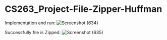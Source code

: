 # CS263_Project-File-Zipper-Huffman

Implementation and run:
![Screenshot (634)](https://github.com/siddharthgauts/CS263_Project-File-Zipper-Huffman/assets/95357196/69d8e564-284a-4d0a-a237-4184c81800b7)

Successfully file is Zipped:
![Screenshot (635)](https://github.com/siddharthgauts/CS263_Project-File-Zipper-Huffman/assets/95357196/27b807a8-77a8-4174-99b3-4c185000a9a6)
